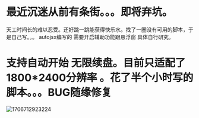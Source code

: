 # 最近沉迷从前有条街。。。即将弃坑。
天工时间长的难以忍受。还好跳一跳能获得快乐水。找了一圈没有可用的脚本，于是自己写。。。 autojsx编写的 需要开启辅助功能跟悬浮窗 具体自行研究。

# 支持自动开始 无限续盘。目前只适配了1800*2400分辨率 。花了半个小时写的脚本。。。BUG随缘修复
![1706712923224](https://github.com/Liberations/cqytj/assets/16395007/f589ecce-feab-4538-bca4-4cb3fc05be9a)
